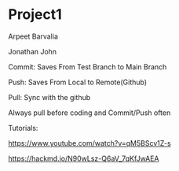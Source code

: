 # Project1

Arpeet Barvalia

Jonathan John


Commit: Saves From Test Branch to Main Branch

Push: Saves From Local to Remote(Github)

Pull: Sync with the github

Always pull before coding and Commit/Push often

Tutorials:

https://www.youtube.com/watch?v=qM5BScv1Z-s

https://hackmd.io/N90wLsz-Q6aV_7qKfJwAEA
